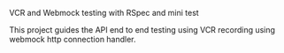 VCR and Webmock testing with RSpec and mini test

This project guides the API end to end testing using VCR recording using webmock http connection handler.
